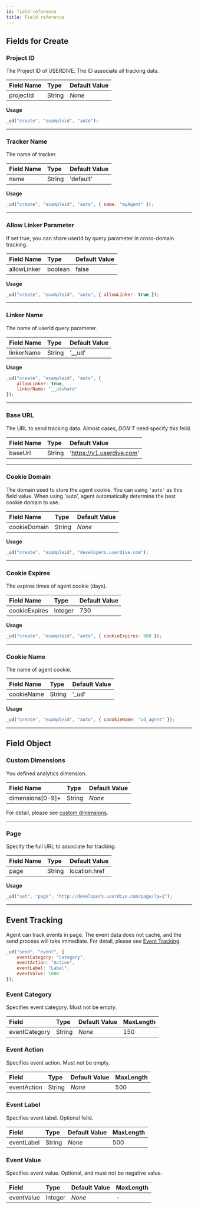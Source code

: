 ```yaml
---
id: field-reference
title: Field reference
---
```


## Fields for Create

### Project ID

The Project ID of USERDIVE. The ID associate all tracking data.

| Field Name | Type   | Default Value |
| :--------- | :----- | :------------ |
| projectId  | String | _None_        |

**Usage**

```js
_ud("create", "exampleid", "auto");
```

---

### Tracker Name

The name of tracker.

| Field Name | Type   | Default Value |
| :--------- | :----- | :------------ |
| name       | String | 'default'     |

**Usage**

```js
_ud("create", "exampleid", "auto", { name: "myAgent" });
```

---

### Allow Linker Parameter

If set true, you can share userId by query parameter in cross-domain tracking.

| Field Name  | Type    | Default Value |
| :---------- | :------ | :------------ |
| allowLinker | boolean | false         |

**Usage**

```js
_ud("create", "exampleid", "auto", { allowLinker: true });
```

---

### Linker Name

The name of userId query parameter.

| Field Name | Type   | Default Value |
| :--------- | :----- | :------------ |
| linkerName | String | '\_\_ud'      |

**Usage**

```js
_ud("create", "exampleid", "auto", {
    allowLinker: true,
    linkerName: "__udshare"
});
```

---

### Base URL

The URL to send tracking data. Almost cases, _DON'T_ need specify this feild.

| Field Name | Type   | Default Value             |
| :--------- | :----- | :------------------------ |
| baseUrl    | String | 'https://v1.userdive.com' |

---

### Cookie Domain

The domain used to store the agent cookie.
You can using `'auto'` as this field value.
When using 'auto', agent automatically determine the best cookie domain to use.

| Field Name   | Type   | Default Value |
| :----------- | :----- | :------------ |
| cookieDomain | String | _None_        |

**Usage**

```js
_ud("create", "exampleid", "developers.userdive.com");
```

---

### Cookie Expires

The expires times of agent cookie (days).

| Field Name    | Type    | Default Value |
| :------------ | :------ | :------------ |
| cookieExpires | Integer | 730           |

**Usage**

```js
_ud("create", "exampleid", "auto", { cookieExpires: 900 });
```

---

### Cookie Name

The name of agent cookie.

| Field Name | Type   | Default Value |
| :--------- | :----- | :------------ |
| cookieName | String | '\_ud'        |

**Usage**

```js
_ud("create", "exampleid", "auto", { coookieName: "ud_agent" });
```

---

## Field Object

### Custom Dimensions

You defined analytics dimension.

| Field Name       | Type   | Default Value |
| :--------------- | :----- | :------------ |
| dimensions[0-9]+ | String | _None_        |

For detail, please see [custom dimensions](./custom-variables.html).

---

### Page

Specify the full URL to associate for tracking.

| Field Name | Type   | Default Value |
| :--------- | :----- | :------------ |
| page       | String | location.href |

**Usage**

```js
_ud("set", "page", "http://developers.userdive.com/page/?p=1");
```

---

## Event Tracking

Agent can track events in page. The event data does not cache, and the send process will take immediate.
For detail, please see [Event Tracking](./events.html).

```js
_ud("send", "event", {
    eventCategory: "Category",
    eventAction: "Action",
    eventLabel: "Label",
    eventValue: 1000
});
```

### Event Category

Specifies event category. Must not be empty.

| Field         | Type   | Default Value | MaxLength |
| :------------ | :----- | :------------ | :-------- |
| eventCategory | String | _None_        | 150       |

### Event Action

Specifies event action. Must not be empty.

| Field       | Type   | Default Value | MaxLength |
| :---------- | :----- | :------------ | :-------- |
| eventAction | String | _None_        | 500       |

### Event Label

Specifies event label. Optional feild.

| Field      | Type   | Default Value | MaxLength |
| :--------- | :----- | :------------ | :-------- |
| eventLabel | String | _None_        | 500       |

### Event Value

Specifies event value. Optional, and must not be negative value.

| Field      | Type    | Default Value | MaxLength |
| :--------- | :------ | :------------ | :-------- |
| eventValue | Integer | _None_        | -         |
